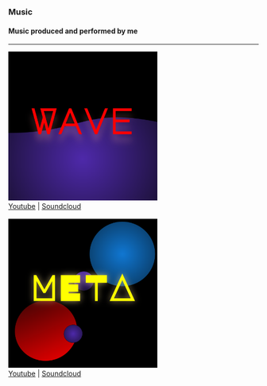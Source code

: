 ### Music
#### Music produced and performed by me
<hr>

<div align="left">
<img src="./albumart/wavew.svg" height="300em" width="300em"  />
</div>
<a href="">Youtube</a> | <a href="">Soundcloud</a>


<br>
<br>

<div align="left">
<img src="./albumart/meta.svg" height="300em" width="300em"  />
</div>
<a href="">Youtube</a> | <a href="">Soundcloud</a>
